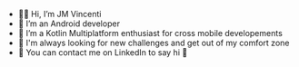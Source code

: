- 🙋‍♂️ Hi, I’m JM Vincenti
- 🤖 I’m an Android developer
- 🚀 I’m a Kotlin Multiplatform enthusiast for cross mobile developements
- 🤘 I'm always looking for new challenges and get out of my comfort zone
- 🍺 You can contact me on LinkedIn to say hi 👋 

<!---
jmvincenti/jmvincenti is a ✨ special ✨ repository because its `README.md` (this file) appears on your GitHub profile.
You can click the Preview link to take a look at your changes.
--->
